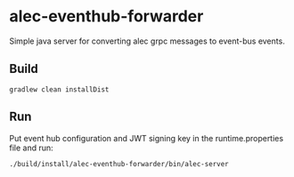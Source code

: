 # alec-eventhub-forwarder

Simple java server for converting alec grpc messages to event-bus events.

## Build

    gradlew clean installDist

## Run

Put event hub configuration and JWT signing key in the runtime.properties file and run:

    ./build/install/alec-eventhub-forwarder/bin/alec-server

